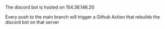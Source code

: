 The discord bot is hosted on 154.36.146.20

Every push to the main branch will trigger a Github Action that rebuilds the discord bot on that server
